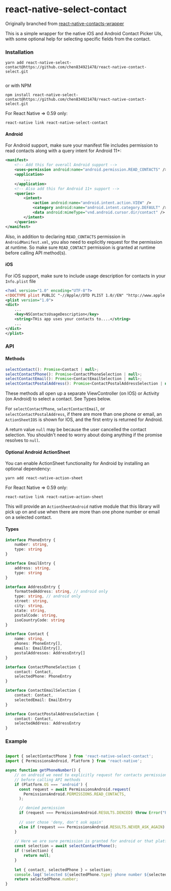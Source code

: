 # react-native-select-contact

Originally branched from [react-native-contacts-wrapper](https://github.com/LynxITDigital/react-native-contacts-wrapper)

This is a simple wrapper for the native iOS and Android Contact Picker UIs, with some optional help for selecting specific fields from the contact.

### Installation

```
yarn add react-native-select-contact@https://github.com/chen834921478/react-native-contact-select.git


```
or with NPM
```
npm install react-native-select-contact@https://github.com/chen834921478/react-native-contact-select.git

```

For React Native => 0.59 only:
```
react-native link react-native-select-contact
```

#### Android
For Android support, make sure your manifest file includes permission to read contacts along with a query intent for Android 11+:
```xml
<manifest>
    <!-- Add this for overall Android support -->
    <uses-permission android:name="android.permission.READ_CONTACTS" />
    <application>
        ...
    </application>
    <!-- Also add this for Android 11+ support -->
    <queries>
        <intent>
            <action android:name="android.intent.action.VIEW" />
            <category android:name="android.intent.category.DEFAULT" />
            <data android:mimeType="vnd.android.cursor.dir/contact" />
        </intent>
    </queries>
</manifest>
```
Also, in addition to declaring `READ_CONTACTS` permission in `AndroidManifest.xml`, you also need to explicitly request for the permission at runtime. So make sure `READ_CONTACT` permission is granted at runtime before calling API method(s).

#### iOS
For iOS support, make sure to include usage description for contacts in your `Info.plist` file
```xml
<?xml version="1.0" encoding="UTF-8"?>
<!DOCTYPE plist PUBLIC "-//Apple//DTD PLIST 1.0//EN" "http://www.apple.com/DTDs/PropertyList-1.0.dtd">
<plist version="1.0">
<dict>
    ...
	<key>NSContactsUsageDescription</key>
	<string>THis app uses your contacts to....</string>
    ...
</dict>
</plist>

```

### API

#### Methods

```javascript
selectContact(): Promise<Contact | null>;
selectContactPhone(): Promise<ContactPhoneSelection | null>;
selectContactEmail(): Promise<ContactEmailSelection | null>;
selectContactPostalAddress(): Promise<ContactPostalAddressSelection | null>;
```

These methods all open up a separate ViewController (on IOS) or Activity (on Android) to select a contact.  See Types below.

For `selectContactPhone`, `selectContactEmail`, or `selectContactPostalAddress`, if there are more than one phone or email, an `ActionSheetIOS` is
shown for IOS, and the first entry is returned for Android.

A return value `null` may be because the user cancelled the contact selection.  You shouldn't need to worry about doing
anything if the promise resolves to `null`.

#### Optional Android ActionSheet

You can enable ActionSheet functionality for Android by installing an optional dependency:

```
yarn add react-native-action-sheet
```

For React Native => 0.59 only:
```
react-native link react-native-action-sheet
```

This will provide an `ActionSheetAndroid` native module that this library will pick up on and use
when there are more than one phone number or email on a selected contact.

#### Types

```typescript
interface PhoneEntry {
    number: string,
    type: string
}

interface EmailEntry {
    address: string,
    type: string
}

interface AddressEntry {
    formattedAddress: string, // android only
    type: string, // android only
    street: string,
    city: string,
    state: string,
    postalCode: string,
    isoCountryCode: string
}

interface Contact {
    name: string,
    phones: PhoneEntry[],
    emails: EmailEntry[],
    postalAddresses: AddressEntry[]
}

interface ContactPhoneSelection {
    contact: Contact,
    selectedPhone: PhoneEntry
}

interface ContactEmailSelection {
    contact: Contact,
    selectedEmail: EmailEntry
}

interface ContactPostalAddressSelection {
    contact: Contact,
    selectedAddress: AddressEntry
}
```

### Example

```javascript

import { selectContactPhone } from 'react-native-select-contact';
import { PermissionsAndroid, Platform } from 'react-native';

async function getPhoneNumber() {
    // on android we need to explicitly request for contacts permission and make sure it's granted
    // before calling API methods
    if (Platform.OS === 'android') {
      const request = await PermissionsAndroid.request(
        PermissionsAndroid.PERMISSIONS.READ_CONTACTS,
      );

      // denied permission
      if (request === PermissionsAndroid.RESULTS.DENIED) throw Error("Permission Denied");
      
      // user chose 'deny, don't ask again'
      else if (request === PermissionsAndroid.RESULTS.NEVER_ASK_AGAIN) throw Error("Permission Denied");
    }
    
    // Here we are sure permission is granted for android or that platform is not android
    const selection = await selectContactPhone();
    if (!selection) {
        return null;
    }
            
    let { contact, selectedPhone } = selection;
    console.log(`Selected ${selectedPhone.type} phone number ${selectedPhone.number} from ${contact.name}`);
    return selectedPhone.number;
}


```
